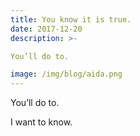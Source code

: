 ```yaml
---
title: You know it is true. 
date: 2017-12-20
description: >-

You’ll do to. 

image: /img/blog/aida.png
---
```


You’ll do to. 

I want to know. 
